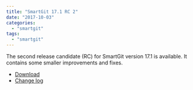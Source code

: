 ```yaml
---
title: "SmartGit 17.1 RC 2"
date: "2017-10-03"
categories: 
  - "smartgit"
tags: 
  - "smartgit"
---
```


The second release candidate (RC) for SmartGit version 17.1 is available. It contains some smaller improvements and fixes.

- [Download](http://www.syntevo.com/smartgit/early-access)
- [Change log](http://www.syntevo.com/smartgit/changelog-eap.txt)
